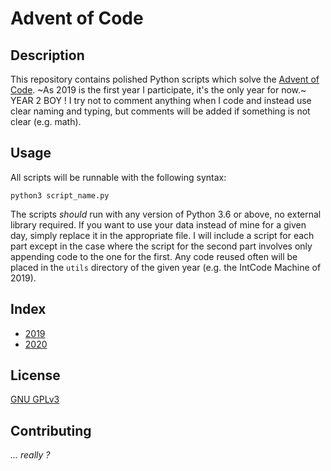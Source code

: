# Advent of Code

## Description

This repository contains polished Python scripts which solve the [Advent of Code](https://adventofcode.com/). ~As 2019 is the first year I participate, it's the only year for now.~ YEAR 2 BOY ! I try not to comment anything when I code and instead use clear naming and typing, but comments will be added if something is not clear (e.g. math).

## Usage

All scripts will be runnable with the following syntax:

```
python3 script_name.py
```

The scripts _should_ run with any version of Python 3.6 or above, no external library required. If you want to use your data instead of mine for a given day, simply replace it in the appropriate file. I will include a script for each part except in the case where the script for the second part involves only appending code to the one for the first. Any code reused often will be placed in the `utils` directory of the given year (e.g. the IntCode Machine of 2019).

## Index

- [2019](2019/README.md)
- [2020](2020/README.md)

## License

[GNU GPLv3](LICENSE)

## Contributing

_... really ?_
